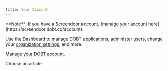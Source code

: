 ```yaml
---
title: Your Account
---
```


<div class='alert'>
    **Note**: If you have a Screendoor account, [manage your account here](https://screendoor.dobt.co/account).
</div>

Use the Dashboard to manage [DOBT applications](dashboard/managing_applications.html), administer [users](dashboard/managing_users.html), change your [organization settings](dashboard/organization_settings.html), and more.

[Manage your DOBT account.](https://dashboard.dobt.co/)

<p class='choose_article'>
  <i class='fa fa-hand-o-left'></i>
  <span>Choose an article</span>
</p>
